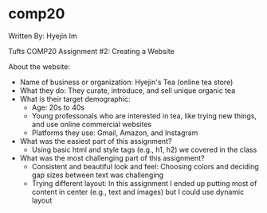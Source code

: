 # comp20
Written By: Hyejin Im

Tufts COMP20 Assignment #2: Creating a Website

About the website:
- Name of business or organization: Hyejin's Tea (online tea store)
- What they do: They curate, introduce, and sell unique organic tea
- What is their target demographic: 
  - Age: 20s to 40s
  - Young professonals who are interested in tea, like trying new things, and use online commercial websites
  - Platforms they use: Gmail, Amazon, and Instagram
- What was the easiest part of this assignment? 
  - Using basic html and style tags (e.g., h1, h2) we covered in the class
- What was the most challenging part of this assignment? 
  - Consistent and beautiful look and feel: Choosing colors and deciding gap sizes between text was challenging
  - Trying different layout: In this assignment I ended up putting most of content in center (e.g., text and images) but I could use dynamic layout
